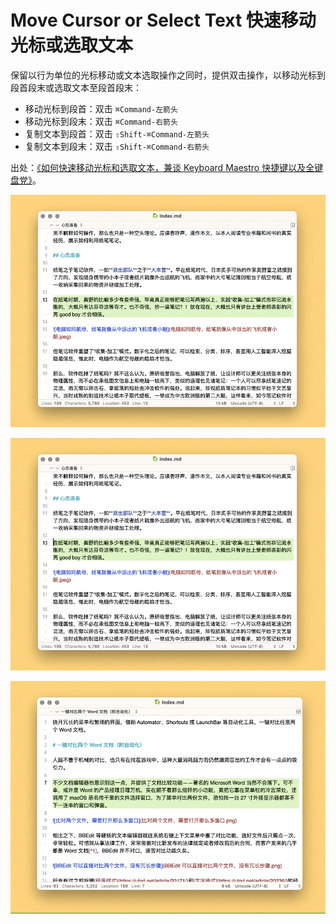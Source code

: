 # Move Cursor or Select Text 快速移动光标或选取文本

保留以行为单位的光标移动或文本选取操作之同时，提供双击操作，以移动光标到段首段末或选取文本至段首段末：

- 移动光标到段首：双击 `⌘Command-左箭头`
- 移动光标到段末：双击 `⌘Command-右箭头`
- 复制文本到段首：双击 `⇧Shift-⌘Command-左箭头`
- 复制文本到段末：双击 `⇧Shift-⌘Command-右箭头`

出处：[《如何快速移动光标和选取文本，兼谈 Keyboard Maestro 快捷键以及全键盘党》](https://utgd.net/article/20359)。

![title](img1.gif)

![title](img2.gif)

![title](img3.gif)